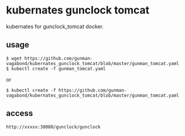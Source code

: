 # kubernates gunclock tomcat

kubernates for gunclock_tomcat docker.


## usage

    $ wget https://github.com/gunman-vagabond/kubernates_gunclock_tomcat/blob/master/gunman_tomcat.yaml
    $ kubectl create -f gunman_tomcat.yaml

or

    $ kubectl create -f https://github.com/gunman-vagabond/kubernates_gunclock_tomcat/blob/master/gunman_tomcat.yaml


## access

    http://xxxxx:30080/gunclock/gunclock

